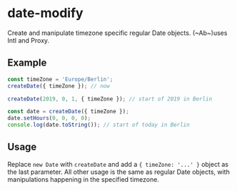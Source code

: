 # date-modify
Create and manipulate timezone specific regular Date objects.
(~Ab~)uses Intl and Proxy.

## Example
```javascript
const timeZone = 'Europe/Berlin';
createDate({ timeZone }); // now

createDate(2019, 0, 1, { timeZone }); // start of 2019 in Berlin

const date = createDate({ timeZone });
date.setHours(0, 0, 0, 0);
console.log(date.toString()); // start of today in Berlin
```

## Usage
Replace `new Date` with `createDate` and add a `{ timeZone: '...' }` object as the last parameter. All other usage is the same as regular Date objects, with manipulations happening in the specified timezone.

